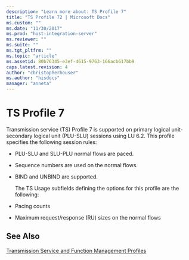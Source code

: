 ```yaml
---
description: "Learn more about: TS Profile 7"
title: "TS Profile 72 | Microsoft Docs"
ms.custom: ""
ms.date: "11/30/2017"
ms.prod: "host-integration-server"
ms.reviewer: ""
ms.suite: ""
ms.tgt_pltfrm: ""
ms.topic: "article"
ms.assetid: 80b76345-e3ef-4615-9763-166acb617bb9
caps.latest.revision: 4
author: "christopherhouser"
ms.author: "hisdocs"
manager: "anneta"
---
```

# TS Profile 7
Transmission service (TS) Profile 7 is supported on primary logical unit-secondary logical unit (PLU-SLU) sessions using LU 6.2. This profile specifies the following session rules:  
  
- PLU-SLU and SLU-PLU normal flows are paced.  
  
- Sequence numbers are used on the normal flows.  
  
- BIND and UNBIND are supported.  
  
  The TS Usage subfields defining the options for this profile are the following:  
  
- Pacing counts  
  
- Maximum request/response (RU) sizes on the normal flows  
  
## See Also  
 [Transmission Service and Function Management Profiles](../core/transmission-service-and-function-management-profiles1.md)
